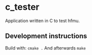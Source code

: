 # c_tester
Application written in C to test hfmu.

## Development instructions
Build with:
`cmake .`
And afterwards
`make`
